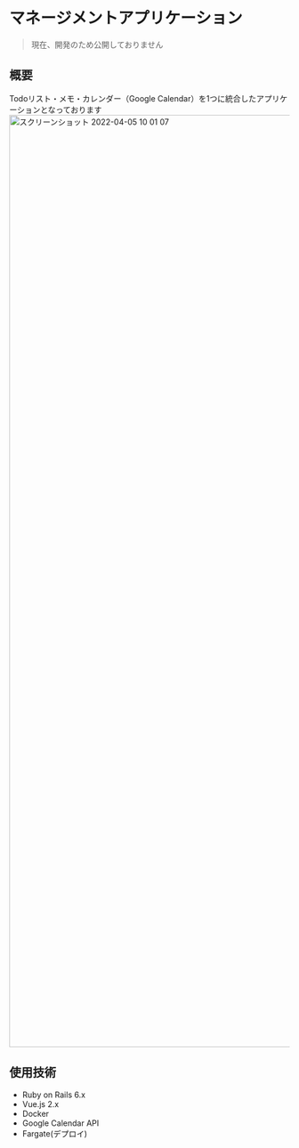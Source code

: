 # マネージメントアプリケーション
> 現在、開発のため公開しておりません
　
## 概要
Todoリスト・メモ・カレンダー（Google Calendar）を1つに統合したアプリケーションとなっております
<img width="1676" alt="スクリーンショット 2022-04-05 10 01 07" src="https://user-images.githubusercontent.com/65525612/161657664-716656bf-e8b8-4602-ae85-d14e69a0abd3.png">

## 使用技術
- Ruby on Rails 6.x
- Vue.js 2.x
- Docker
- Google Calendar API
- Fargate(デプロイ)

